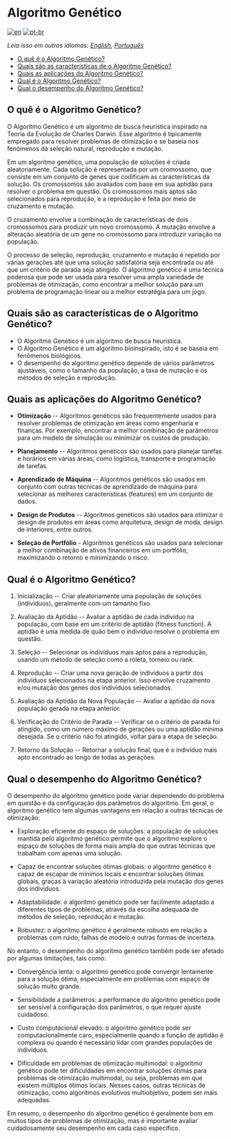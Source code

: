 # Algoritmo Genético

[![en](https://img.shields.io/badge/lang-en-red.svg)](./README.md) [![pt-br](https://img.shields.io/badge/lang-pt--br-green.svg)](README.pt-br.md)

_Leia isso em outros idiomas: [English](README.md), [Português](README.pt-br.md)_

- [O quê é o Algoritmo Genético?](#o-quê-é-o-algoritmo-genético)
- [Quais são as características de o Algoritmo Genético?](#quais-são-as-características-de-o-algoritmo-genético)
- [Quais as aplicações do Algoritmo Genético?](#quais-as-aplicações-do-algoritmo-genético)
- [Qual é o Algoritmo Genético?](#qual-é-o-algoritmo-genético)
- [Qual o desempenho do Algoritmo Genético?](#qual-o-desempenho-do-algoritmo-genético)

## O quê é o Algoritmo Genético?

O Algoritmo Genético é um algoritmo de busca heurística inspirado na Teoria da Evolução de Charles Darwin. Esse algoritmo é tipicamente empregado para resolver problemas de otimização e se baseia nos fenômenos da seleção natural, reprodução e mutação.

Em um algoritmo genético, uma população de soluções é criada aleatoriamente. Cada solução é representada por um cromossomo, que consiste em um conjunto de genes que codificam as características da solução. Os cromossomos são avaliados com base em sua aptidão para resolver o problema em questão. Os cromossomos mais aptos são selecionados para reprodução, e a reprodução é feita por meio de cruzamento e mutação.

O cruzamento envolve a combinação de características de dois cromossomos para produzir um novo cromossomo. A mutação envolve a alteração aleatória de um gene no cromossomo para introduzir variação na população.

O processo de seleção, reprodução, cruzamento e mutação é repetido por várias gerações até que uma solução satisfatória seja encontrada ou até que um critério de parada seja atingido. O algoritmo genético é uma técnica poderosa que pode ser usada para resolver uma ampla variedade de problemas de otimização, como encontrar a melhor solução para um problema de programação linear ou a melhor estratégia para um jogo.

## Quais são as características de o Algoritmo Genético?

- O Algoritmo Genético é um algoritmo de busca heurística.
- O Algoritmo Genético é um algoritmo bioinspirado, isto é se baseia em fenômenos biológicos.
- O desempenho do algoritmo genético depende de vários parâmetros ajustáveis, como o tamanho da população, a taxa de mutação e os métodos de seleção e reprodução.

## Quais as aplicações do Algoritmo Genético?

- **Otimização** -- Algoritmos genéticos são frequentemente usados para resolver problemas de otimização em áreas como engenharia e finanças. Por exemplo, encontrar a melhor combinação de parâmetros para um modelo de simulação ou minimizar os custos de produção.

- **Planejamento** -- Algoritmos genéticos são usados para planejar tarefas e horários em várias áreas, como logística, transporte e programação de tarefas.

- **Aprendizado de Máquina** -- Algoritmos genéticos são usados em conjunto com outras técnicas de aprendizado de máquina para selecionar as melhores características (features) em um conjunto de dados.

- **Design de Produtos** -- Algoritmos genéticos são usados para otimizar o design de produtos em áreas como arquitetura, design de moda, design de interiores, entre outros.

- **Seleção de Portfólio** - Algoritmos genéticos são usados para selecionar a melhor combinação de ativos financeiros em um portfólio, maximizando o retorno e minimizando o risco.

## Qual é o Algoritmo Genético?

1. Inicialização -- Criar aleatoriamente uma população de soluções (indivíduos), geralmente com um tamanho fixo.

2. Avaliação da Aptidão -- Avaliar a aptidão de cada indivíduo na população, com base em um critério de aptidão (fitness function). A aptidão é uma medida de quão bem o indivíduo resolve o problema em questão.

3. Seleção -- Selecionar os indivíduos mais aptos para a reprodução, usando um método de seleção como a roleta, torneio ou rank.

4. Reprodução -- Criar uma nova geração de indivíduos a partir dos indivíduos selecionados na etapa anterior. Isso envolve cruzamento e/ou mutação dos genes dos indivíduos selecionados.

5. Avaliação da Aptidão da Nova População -- Avaliar a aptidão da nova população gerada na etapa anterior.

6. Verificação do Critério de Parada -- Verificar se o critério de parada foi atingido, como um número máximo de gerações ou uma aptidão mínima desejada. Se o critério não foi atingido, voltar para a etapa de seleção.

7. Retorno da Solução -- Retornar a solução final, que é o indivíduo mais apto encontrado ao longo de todas as gerações.

## Qual o desempenho do Algoritmo Genético?

O desempenho do algoritmo genético pode variar dependendo do problema em questão e da configuração dos parâmetros do algoritmo. Em geral, o algoritmo genético tem algumas vantagens em relação a outras técnicas de otimização:

- Exploração eficiente do espaço de soluções: a população de soluções mantida pelo algoritmo genético permite que o algoritmo explore o espaço de soluções de forma mais ampla do que outras técnicas que trabalham com apenas uma solução.

- Capaz de encontrar soluções ótimas globais: o algoritmo genético é capaz de escapar de mínimos locais e encontrar soluções ótimas globais, graças à variação aleatória introduzida pela mutação dos genes dos indivíduos.

- Adaptabilidade: o algoritmo genético pode ser facilmente adaptado a diferentes tipos de problemas, através da escolha adequada de métodos de seleção, reprodução e mutação.

- Robustez: o algoritmo genético é geralmente robusto em relação a problemas com ruído, falhas de modelo e outras formas de incerteza.

No entanto, o desempenho do algoritmo genético também pode ser afetado por algumas limitações, tais como:

- Convergência lenta: o algoritmo genético pode convergir lentamente para a solução ótima, especialmente em problemas com espaço de solução muito grande.

- Sensibilidade a parâmetros: a performance do algoritmo genético pode ser sensível à configuração dos parâmetros, o que requer ajuste cuidadoso.

- Custo computacional elevado: o algoritmo genético pode ser computacionalmente caro, especialmente quando a função de aptidão é complexa ou quando é necessário lidar com grandes populações de indivíduos.

- Dificuldade em problemas de otimização multimodal: o algoritmo genético pode ter dificuldades em encontrar soluções ótimas para problemas de otimização multimodal, ou seja, problemas em que existem múltiplos ótimos locais. Nesses casos, outras técnicas de otimização, como algoritmos evolutivos multiobjetivo, podem ser mais adequadas.

Em resumo, o desempenho do algoritmo genético é geralmente bom em muitos tipos de problemas de otimização, mas é importante avaliar cuidadosamente seu desempenho em cada caso específico.
